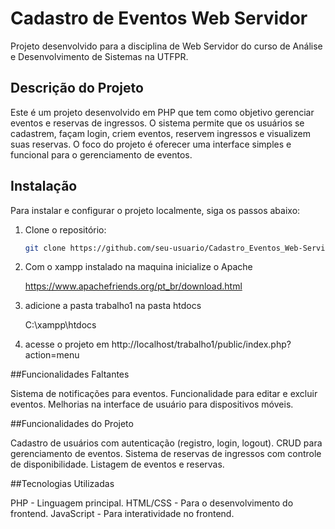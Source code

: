# Cadastro de Eventos Web Servidor

Projeto desenvolvido para a disciplina de Web Servidor do curso de Análise e Desenvolvimento de Sistemas na UTFPR.

## Descrição do Projeto

Este é um projeto desenvolvido em PHP que tem como objetivo gerenciar eventos e reservas de ingressos. O sistema permite que os usuários se cadastrem, façam login, criem eventos, reservem ingressos e visualizem suas reservas. O foco do projeto é oferecer uma interface simples e funcional para o gerenciamento de eventos.

## Instalação

Para instalar e configurar o projeto localmente, siga os passos abaixo:

1. Clone o repositório:

   ```bash
   git clone https://github.com/seu-usuario/Cadastro_Eventos_Web-Servidor.git

2. Com o xampp instalado na maquina inicialize o Apache

    https://www.apachefriends.org/pt_br/download.html

3. adicione a pasta trabalho1 na pasta htdocs

    C:\xampp\htdocs

4. acesse o projeto em http://localhost/trabalho1/public/index.php?action=menu

##Funcionalidades Faltantes

Sistema de notificações para eventos.
Funcionalidade para editar e excluir eventos.
Melhorias na interface de usuário para dispositivos móveis.

##Funcionalidades do Projeto

Cadastro de usuários com autenticação (registro, login, logout).
CRUD para gerenciamento de eventos.
Sistema de reservas de ingressos com controle de disponibilidade.
Listagem de eventos e reservas.

##Tecnologias Utilizadas

PHP - Linguagem principal.
HTML/CSS - Para o desenvolvimento do frontend.
JavaScript - Para interatividade no frontend.
